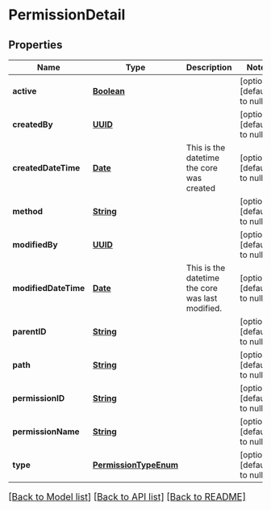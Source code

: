 # PermissionDetail
## Properties

Name | Type | Description | Notes
------------ | ------------- | ------------- | -------------
**active** | [**Boolean**](boolean.md) |  | [optional] [default to null]
**createdBy** | [**UUID**](UUID.md) |  | [optional] [default to null]
**createdDateTime** | [**Date**](DateTime.md) | This is the datetime the core was created | [optional] [default to null]
**method** | [**String**](string.md) |  | [optional] [default to null]
**modifiedBy** | [**UUID**](UUID.md) |  | [optional] [default to null]
**modifiedDateTime** | [**Date**](DateTime.md) | This is the datetime the core was last modified. | [optional] [default to null]
**parentID** | [**String**](string.md) |  | [optional] [default to null]
**path** | [**String**](string.md) |  | [optional] [default to null]
**permissionID** | [**String**](string.md) |  | [optional] [default to null]
**permissionName** | [**String**](string.md) |  | [optional] [default to null]
**type** | [**PermissionTypeEnum**](PermissionTypeEnum.md) |  | [optional] [default to null]

[[Back to Model list]](../README.md#documentation-for-models) [[Back to API list]](../README.md#documentation-for-api-endpoints) [[Back to README]](../README.md)

<style>
     p, ul, ol, li { font-size: 18px !important;}
</style>


